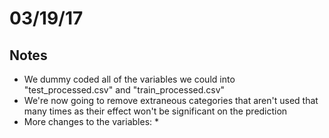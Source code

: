 # 03/19/17

## Notes
* We dummy coded all of the variables we could into "test_processed.csv" and "train_processed.csv"
* We're now going to remove extraneous categories that aren't used that many times as their effect won't be significant on the prediction
* More changes to the variables:
    * 
